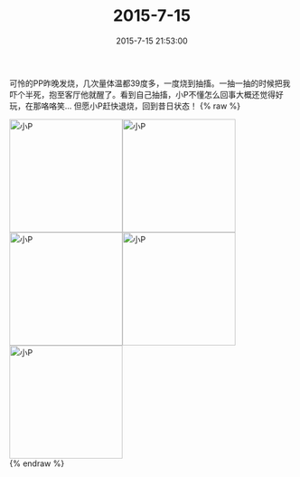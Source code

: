 ﻿---
title: 2015-7-15
date: 2015-7-15 21:53:00
tags:
categories: 妈妈
---
可怜的PP昨晚发烧，几次量体温都39度多，一度烧到抽搐。一抽一抽的时候把我吓个半死，抱至客厅他就醒了。看到自己抽搐，小P不懂怎么回事大概还觉得好玩，在那咯咯笑…
但愿小P赶快退烧，回到昔日状态！
{% raw %}
<div style="width:500 px">
<div style="float:left; width:100 px"><img src="/images/微信图片_20171011100555.jpg" width="200" alt="小P"></div>
<div style="float:left; width:100 px"><img src="/images/微信图片_20171011100608.jpg" width="200" alt="小P"></div>
<div style="float:left; width:100 px"><img src="/images/微信图片_20171011100617.jpg" width="200" alt="小P"></div>
<div style="float:left; width:100 px"><img src="/images/微信图片_20171011100625.jpg" width="200" alt="小P"></div>
<div style="float:left; width:100 px"><img src="/images/微信图片_20171011100635.jpg" width="200" alt="小P"></div>
<div style="clear:both"></div>
</div>
{% endraw %}
